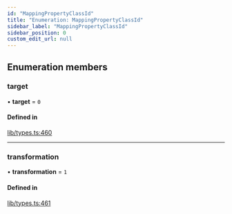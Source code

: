 ```yaml
---
id: "MappingPropertyClassId"
title: "Enumeration: MappingPropertyClassId"
sidebar_label: "MappingPropertyClassId"
sidebar_position: 0
custom_edit_url: null
---
```


## Enumeration members

### target

• **target** = `0`

#### Defined in

[lib/types.ts:460](https://github.com/ttshivers/mapper/blob/efc4cb9d/packages/core/src/lib/types.ts#L460)

___

### transformation

• **transformation** = `1`

#### Defined in

[lib/types.ts:461](https://github.com/ttshivers/mapper/blob/efc4cb9d/packages/core/src/lib/types.ts#L461)
